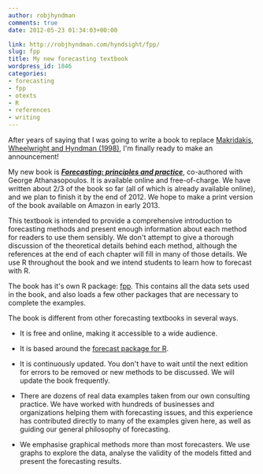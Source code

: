 ```yaml
---
author: robjhyndman
comments: true
date: 2012-05-23 01:34:03+00:00

link: http://robjhyndman.com/hyndsight/fpp/
slug: fpp
title: My new forecasting textbook
wordpress_id: 1846
categories:
- forecasting
- fpp
- otexts
- R
- references
- writing
---
```


After years of saying that I was going to write a book to replace [Makridakis, Wheelwright and Hyndman (1998)](/forecasting/), I'm finally ready to make an announcement!

My new book is _**[Forecasting: principles and practice](http://otexts.org/fpp/)**_, co-authored with George Athanasopoulos. It is available online and free-of-charge. We have written about 2/3 of the book so far (all of which is already available online), and we plan to finish it by the end of 2012. We hope to make a print version of the book available on Amazon in early 2013.

This textbook is intended to provide a comprehensive introduction to forecasting methods and present enough information about each method for readers to use them sensibly. We don't attempt to give a thorough discussion of the theoretical details behind each method, although the references at the end of each chapter will fill in many of those details. We use R throughout the book and we intend students to learn how to forecast with R.

The book has it's own R package: [fpp](http://github.com/robjhyndman/fpp/). This contains all the data sets used in the book, and also loads a few other packages that are necessary to complete the examples.

The book is different from other forecasting textbooks in several ways.



	
  * It is free and online, making it accessible to a wide audience.

	
  * It is based around the [forecast package for R](http://github.com/robjhyndman/forecast/).

	
  * It is continuously updated. You don't have to wait until the next edition for errors to be removed or new methods to be discussed. We will update the book frequently.

	
  * There are dozens of real data examples taken from our own consulting practice. We have worked with hundreds of businesses and organizations helping them with forecasting issues, and this experience has contributed directly to many of the examples given here, as well as guiding our general philosophy of forecasting.

	
  * We emphasise graphical methods more than most forecasters. We use graphs to explore the data, analyse the validity of the models fitted and present the forecasting results.




